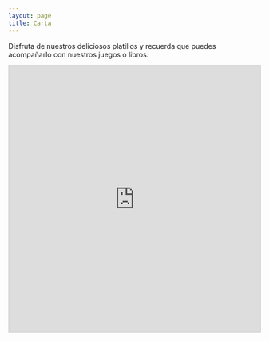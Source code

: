 ```yaml
---
layout: page
title: Carta
---
```

Disfruta de nuestros deliciosos platillos y recuerda que puedes acompañarlo con nuestros juegos o libros.
<iframe class="airtable-embed" src="https://airtable.com/embed/shrQEXQ7EjPrXxVdg?backgroundColor=cyan&viewControls=on" frameborder="0" onmousewheel="" width="100%" height="533" style="background: transparent; border: 1px solid #ccc;"></iframe>
